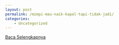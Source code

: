 ```yaml
---
layout: post
permalink: /mimpi-mau-naik-kapal-tapi-tidak-jadi/
categories:
    - Uncategorized
---
```


[Baca Selengkapnya](/10)